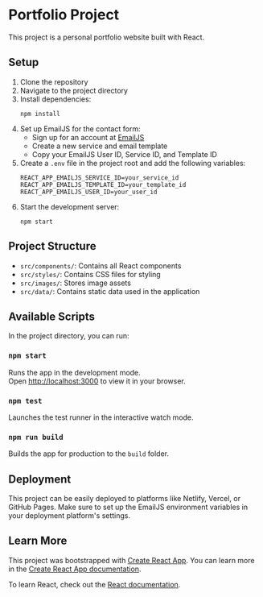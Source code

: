 # Portfolio Project

This project is a personal portfolio website built with React.

## Setup

1. Clone the repository
2. Navigate to the project directory
3. Install dependencies:
   ```
   npm install
   ```
4. Set up EmailJS for the contact form:
   - Sign up for an account at [EmailJS](https://www.emailjs.com/)
   - Create a new service and email template
   - Copy your EmailJS User ID, Service ID, and Template ID
5. Create a `.env` file in the project root and add the following variables:
   ```
   REACT_APP_EMAILJS_SERVICE_ID=your_service_id
   REACT_APP_EMAILJS_TEMPLATE_ID=your_template_id
   REACT_APP_EMAILJS_USER_ID=your_user_id
   ```
6. Start the development server:
   ```
   npm start
   ```

## Project Structure

- `src/components/`: Contains all React components
- `src/styles/`: Contains CSS files for styling
- `src/images/`: Stores image assets
- `src/data/`: Contains static data used in the application

## Available Scripts

In the project directory, you can run:

### `npm start`

Runs the app in the development mode.\
Open [http://localhost:3000](http://localhost:3000) to view it in your browser.

### `npm test`

Launches the test runner in the interactive watch mode.

### `npm run build`

Builds the app for production to the `build` folder.

## Deployment

This project can be easily deployed to platforms like Netlify, Vercel, or GitHub Pages. Make sure to set up the EmailJS environment variables in your deployment platform's settings.

## Learn More

This project was bootstrapped with [Create React App](https://github.com/facebook/create-react-app). You can learn more in the [Create React App documentation](https://facebook.github.io/create-react-app/docs/getting-started).

To learn React, check out the [React documentation](https://reactjs.org/).
